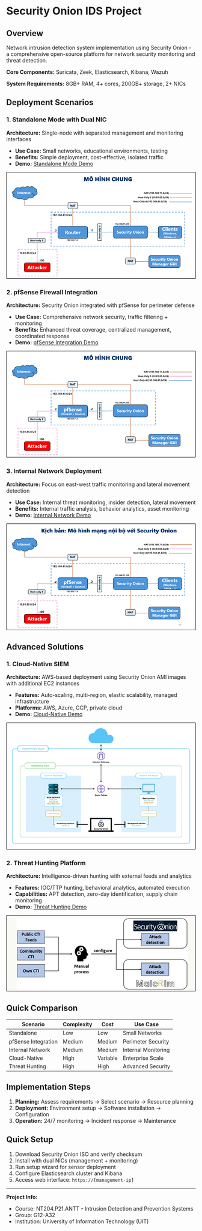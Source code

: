 # Security Onion IDS Project

## Overview

Network intrusion detection system implementation using Security Onion - a comprehensive open-source platform for network security monitoring and threat detection.

**Core Components:** Suricata, Zeek, Elasticsearch, Kibana, Wazuh

**System Requirements:** 8GB+ RAM, 4+ cores, 200GB+ storage, 2+ NICs

## Deployment Scenarios

### 1. Standalone Mode with Dual NIC
**Architecture:** Single-node with separated management and monitoring interfaces
- **Use Case:** Small networks, educational environments, testing
- **Benefits:** Simple deployment, cost-effective, isolated traffic
- **Demo:** [Standalone Mode Demo](https://youtu.be/bWiu8lMXAZk?si=wuvnwz9h18eOClaS)

![Standalone Architecture](img/standalone-architecture.png)

### 2. pfSense Firewall Integration
**Architecture:** Security Onion integrated with pfSense for perimeter defense
- **Use Case:** Comprehensive network security, traffic filtering + monitoring
- **Benefits:** Enhanced threat coverage, centralized management, coordinated response
- **Demo:** [pfSense Integration Demo](https://youtu.be/HT8qZro5x00?si=-r-8OZ2qNsrbV93Q)

![pfSense Integration](img/pfsense-integration.png)

### 3. Internal Network Deployment
**Architecture:** Focus on east-west traffic monitoring and lateral movement detection
- **Use Case:** Internal threat monitoring, insider detection, lateral movement
- **Benefits:** Internal traffic analysis, behavior analytics, asset monitoring
- **Demo:** [Internal Network Demo](https://youtu.be/_C9MXBDSYEU?si=vYywR-h7iumJpBQG)

![Internal Network](img/internal-network.png)

## Advanced Solutions

### 1. Cloud-Native SIEM
**Architecture:** AWS-based deployment using Security Onion AMI images with additional EC2 instances
- **Features:** Auto-scaling, multi-region, elastic scalability, managed infrastructure
- **Platforms:** AWS, Azure, GCP, private cloud
- **Demo:** [Cloud-Native Demo](https://youtu.be/W58uNYq1-xU?si=tZ9231kaI1O2CNko)

![Cloud Deployment](img/cloud-deployment.png)

### 2. Threat Hunting Platform
**Architecture:** Intelligence-driven hunting with external feeds and analytics
- **Features:** IOC/TTP hunting, behavioral analytics, automated execution
- **Capabilities:** APT detection, zero-day identification, supply chain monitoring
- **Demo:** [Threat Hunting Demo](https://youtu.be/oGU8ufvFnPQ?si=wVdn9oKTDtf2mBLm)

![Threat Hunting](img/threat-hunting.png)

## Quick Comparison

| Scenario | Complexity | Cost | Use Case |
|----------|------------|------|----------|
| Standalone | Low | Low | Small Networks |
| pfSense Integration | Medium | Medium | Perimeter Security |
| Internal Network | Medium | Medium | Internal Monitoring |
| Cloud-Native | High | Variable | Enterprise Scale |
| Threat Hunting | High | High | Advanced Security |

## Implementation Steps

1. **Planning:** Assess requirements → Select scenario → Resource planning
2. **Deployment:** Environment setup → Software installation → Configuration
3. **Operation:** 24/7 monitoring → Incident response → Maintenance

## Quick Setup

1. Download Security Onion ISO and verify checksum
2. Install with dual NICs (management + monitoring)
3. Run setup wizard for sensor deployment
4. Configure Elasticsearch cluster and Kibana
5. Access web interface: `https://[management-ip]`

---

**Project Info:**
- Course: NT204.P21.ANTT - Intrusion Detection and Prevention Systems
- Group: G12-A32
- Institution: University of Information Technology (UIT)